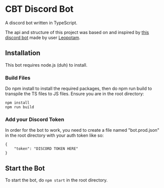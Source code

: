 # CBT Discord Bot
A discord bot written in TypeScript.

The api and structure of this project was based on and inspired by [this discord bot](https://github.com/Leopotam/discord-bot) made by user [Leopotam](https://github.com/Leopotam).

## Installation

This bot requires node.js (duh) to install. 

### Build Files
Do npm install to install the required packages, then do npm run build to transpile the TS files to JS files. Ensure you are in the root directory:

```
npm install
npm run build
```

### Add your Discord Token
In order for the bot to work, you need to create a file named "bot.prod.json" in the root directory with your auth token like so:

```
{
    "token": "DISCORD TOKEN HERE"
}
```

## Start the Bot
To start the bot, do `npm start` in the root directory.